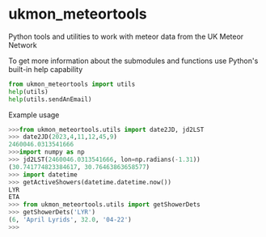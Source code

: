 # ukmon_meteortools

Python tools and utilities to work with meteor data from the UK Meteor Network

To get more information about the submodules and functions use Python's built-in help capability

``` python
from ukmon_meteortools import utils
help(utils)
help(utils.sendAnEmail)
```

Example usage 
```python
>>>from ukmon_meteortools.utils import date2JD, jd2LST
>>> date2JD(2023,4,11,12,45,9)
2460046.0313541666
>>>import numpy as np
>>> jd2LST(2460046.0313541666, lon=np.radians(-1.31))
(30.741774823384617, 30.76463863658577)
>>> import datetime
>>> getActiveShowers(datetime.datetime.now())
LYR
ETA
>>> from ukmon_meteortools.utils import getShowerDets
>>> getShowerDets('LYR')
(6, 'April Lyrids', 32.0, '04-22')
>>>
```